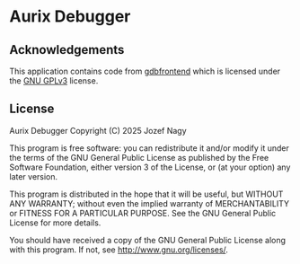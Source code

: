 # Aurix Debugger

## Acknowledgements

This application contains code from [gdbfrontend](https://github.com/martinribelotta/gdbfrontend) which is licensed under the [GNU GPLv3](https://www.gnu.org/licenses/gpl-3.0.en.html) license.

## License

Aurix Debugger
Copyright (C) 2025 Jozef Nagy

This program is free software: you can redistribute it and/or modify
it under the terms of the GNU General Public License as published by
the Free Software Foundation, either version 3 of the License, or
(at your option) any later version.

This program is distributed in the hope that it will be useful,
but WITHOUT ANY WARRANTY; without even the implied warranty of
MERCHANTABILITY or FITNESS FOR A PARTICULAR PURPOSE.  See the
GNU General Public License for more details.

You should have received a copy of the GNU General Public License
along with this program.  If not, see <http://www.gnu.org/licenses/>.
